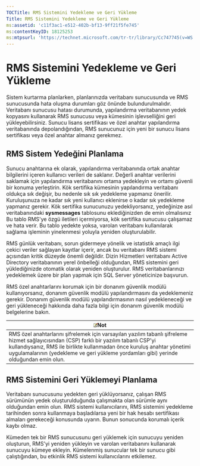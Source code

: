 ```yaml
---
TOCTitle: RMS Sistemini Yedekleme ve Geri Yükleme
Title: RMS Sistemini Yedekleme ve Geri Yükleme
ms:assetid: 'c11f3ac1-e512-402b-bf13-9ff21f5fe745'
ms:contentKeyID: 18125253
ms:mtpsurl: 'https://technet.microsoft.com/tr-tr/library/Cc747745(v=WS.10)'
---
```


RMS Sistemini Yedekleme ve Geri Yükleme
=======================================

Sistem kurtarma planlarken, planlarınızda veritabanı sunucusunda ve RMS sunucusunda hata oluşma durumları göz önünde bulundurulmalıdır. Veritabanı sunucusu hatası durumunda, yapılandırma veritabanının yedek kopyasını kullanarak RMS sunucusu veya kümesinin işlevselliğini geri yükleyebilirsiniz. Sunucu lisans sertifikası ve özel anahtar yapılandırma veritabanında depolandığından, RMS sunucunuz için yeni bir sunucu lisans sertifikası veya özel anahtar almanız gerekmez.

RMS Sistem Yedeğini Planlama
----------------------------

Sunucu anahtarına ek olarak, yapılandırma veritabanında ortak anahtar bilgilerini içeren kullanıcı verileri de saklanır. Değerli anahtar verilerini saklamak için yapılandırma veritabanını ortama yedekleyin ve ortamı güvenli bir konuma yerleştirin. Kök sertifika kümesinin yapılandırma veritabanı oldukça sık değişir, bu nedenle sık sık yedekleme yapmanız önerilir. Kuruluşunuza ne kadar sık yeni kullanıcı eklenirse o kadar sık yedekleme yapmanız gerekir. Kök sertifika sunucunuzu yedekliyorsanız, yedeğinize asıl veritabanındaki **sysmessages** tablosunu eklediğinizden de emin olmalısınız Bu tablo RMS'ye özgü iletileri içermiyorsa, kök sertifika sunucusu çalışamaz ve hata verir. Bu tablo yedekte yoksa, varolan veritabanı kullanılarak sağlama işleminin yinelenmesi yoluyla yeniden oluşturulabilir.

RMS günlük veritabanı, sorun gidermeye yönelik ve istatistik amaçlı ilgi çekici veriler sağlayan kayıtlar içerir, ancak bu veritabanı RMS sistemi açısından kritik düzeyde önemli değildir. Dizin Hizmetleri veritabanı Active Directory veritabanının yerel önbelleği olduğundan, RMS sistemini geri yüklediğinizde otomatik olarak yeniden oluşturulur. RMS veritabanlarınızı yedeklemek üzere bir plan yapmak için SQL Server yöneticinize başvurun.

RMS özel anahtarlarını korumak için bir donanım güvenlik modülü kullanıyorsanız, donanım güvenlik modülü yapılandırmasını da yedeklemeniz gerekir. Donanım güvenlik modülü yapılandırmasının nasıl yedekleneceği ve geri yükleneceği hakkında daha fazla bilgi için donanım güvenlik modülü belgelerine bakın.

| ![](images/Cc747745.note(WS.10).gif)Not                                                                                                                                                                                                                                            |
|-----------------------------------------------------------------------------------------------------------------------------------------------------------------------------------------------------------------------------------------------------------------------------------------------------------------|
| RMS özel anahtarlarını şifrelemek için varsayılan yazılım tabanlı şifreleme hizmet sağlayıcısından (CSP) farklı bir yazılım tabanlı CSP'yi kullandıysanız, RMS ile birlikte kullanmadan önce kuruluş anahtar yönetimi uygulamalarının (yedekleme ve geri yükleme yordamları gibi) yerinde olduğundan emin olun. |

RMS Sistemini Geri Yüklemeyi Planlama
-------------------------------------

Veritabanı sunucusunu yedekten geri yüklüyorsanız, çalışan RMS sürümünün yedek oluşturulduğunda çalışmakta olan sürümle aynı olduğundan emin olun. RMS sistemi kullanıcılarını, RMS sistemini yedekleme tarihinden sonra kullanmaya başladılarsa yeni bir hak hesabı sertifikası almaları gerekeceği konusunda uyarın. Bunun sonucunda korumalı içerik kaybı olmaz.

Kümeden tek bir RMS sunucusunu geri yüklemek için sunucuyu yeniden oluşturun, RMS'yi yeniden yükleyin ve varolan veritabanını kullanarak sunucuyu kümeye ekleyin. Kümelenmiş sunucular tek bir sunucu gibi çalıştığından, bu etkinlik RMS sistemi kullanıcılarını etkilemez.
